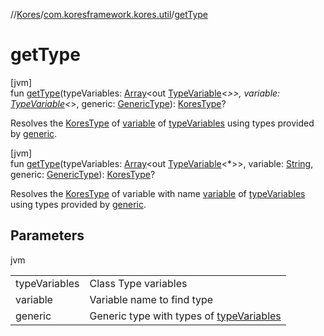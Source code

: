 //[Kores](../../index.md)/[com.koresframework.kores.util](index.md)/[getType](get-type.md)

# getType

[jvm]\
fun [getType](get-type.md)(typeVariables: [Array](https://kotlinlang.org/api/latest/jvm/stdlib/kotlin/-array/index.html)<out [TypeVariable](https://docs.oracle.com/javase/8/docs/api/java/lang/reflect/TypeVariable.html)<*>>, variable: [TypeVariable](https://docs.oracle.com/javase/8/docs/api/java/lang/reflect/TypeVariable.html)<*>, generic: [GenericType](../com.koresframework.kores.type/-generic-type/index.md)): [KoresType](../com.koresframework.kores.type/-kores-type/index.md)?

Resolves the [KoresType](../com.koresframework.kores.type/-kores-type/index.md) of [variable](get-type.md) of [typeVariables](get-type.md) using types provided by [generic](get-type.md).

[jvm]\
fun [getType](get-type.md)(typeVariables: [Array](https://kotlinlang.org/api/latest/jvm/stdlib/kotlin/-array/index.html)<out [TypeVariable](https://docs.oracle.com/javase/8/docs/api/java/lang/reflect/TypeVariable.html)<*>>, variable: [String](https://kotlinlang.org/api/latest/jvm/stdlib/kotlin/-string/index.html), generic: [GenericType](../com.koresframework.kores.type/-generic-type/index.md)): [KoresType](../com.koresframework.kores.type/-kores-type/index.md)?

Resolves the [KoresType](../com.koresframework.kores.type/-kores-type/index.md) of variable with name [variable](get-type.md) of [typeVariables](get-type.md) using types provided by [generic](get-type.md).

## Parameters

jvm

| | |
|---|---|
| typeVariables | Class Type variables |
| variable | Variable name to find type |
| generic | Generic type with types of [typeVariables](get-type.md) |
